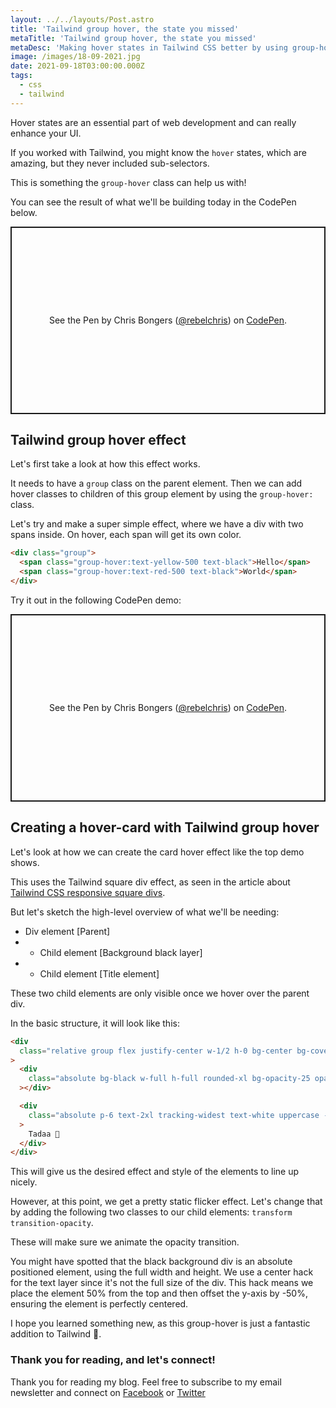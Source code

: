 ```yaml
---
layout: ../../layouts/Post.astro
title: 'Tailwind group hover, the state you missed'
metaTitle: 'Tailwind group hover, the state you missed'
metaDesc: 'Making hover states in Tailwind CSS better by using group-hover'
image: /images/18-09-2021.jpg
date: 2021-09-18T03:00:00.000Z
tags:
  - css
  - tailwind
---
```


Hover states are an essential part of web development and can really enhance your UI.

If you worked with Tailwind, you might know the `hover` states, which are amazing, but they never included sub-selectors.

This is something the `group-hover` class can help us with!

You can see the result of what we'll be building today in the CodePen below.

 <p class="codepen" data-height="300" data-theme-id="dark" data-default-tab="js,result" data-slug-hash="OJgpqbr" data-user="rebelchris" style="height: 300px; box-sizing: border-box; display: flex; align-items: center; justify-content: center; border: 2px solid; margin: 1em 0; padding: 1em;">
  <span>See the Pen <a href="https://codepen.io/rebelchris/pen/OJgpqbr">
  </a> by Chris Bongers (<a href="https://codepen.io/rebelchris">@rebelchris</a>)
  on <a href="https://codepen.io">CodePen</a>.</span>
</p>
<script async defer src="https://cpwebassets.codepen.io/assets/embed/ei.js"></script>

## Tailwind group hover effect

Let's first take a look at how this effect works.

It needs to have a `group` class on the parent element.
Then we can add hover classes to children of this group element by using the `group-hover:` class.

Let's try and make a super simple effect, where we have a div with two spans inside. On hover, each span will get its own color.

```html
<div class="group">
  <span class="group-hover:text-yellow-500 text-black">Hello</span>
  <span class="group-hover:text-red-500 text-black">World</span>
</div>
```

Try it out in the following CodePen demo:

<p class="codepen" data-height="300" data-theme-id="dark" data-default-tab="js,result" data-slug-hash="KKqWEod" data-user="rebelchris" style="height: 300px; box-sizing: border-box; display: flex; align-items: center; justify-content: center; border: 2px solid; margin: 1em 0; padding: 1em;">
  <span>See the Pen <a href="https://codepen.io/rebelchris/pen/KKqWEod">
  </a> by Chris Bongers (<a href="https://codepen.io/rebelchris">@rebelchris</a>)
  on <a href="https://codepen.io">CodePen</a>.</span>
</p>
<script async defer src="https://cpwebassets.codepen.io/assets/embed/ei.js"></script>

## Creating a hover-card with Tailwind group hover

Let's look at how we can create the card hover effect like the top demo shows.

This uses the Tailwind square div effect, as seen in the article about [Tailwind CSS responsive square divs](https://daily-dev-tips.com/posts/tailwind-css-responsive-square-divs/).

But let's sketch the high-level overview of what we'll be needing:

- Div element [Parent]
- - Child element [Background black layer]
- - Child element [Title element]

These two child elements are only visible once we hover over the parent div.

In the basic structure, it will look like this:

```html
<div
  class="relative group flex justify-center w-1/2 h-0 bg-center bg-cover border-2 border-gray-300 shadow-lg pb-1-2 rounded-xl bg-image"
>
  <div
    class="absolute bg-black w-full h-full rounded-xl bg-opacity-25 opacity-0 group-hover:opacity-100"
  ></div>

  <div
    class="absolute p-6 text-2xl tracking-widest text-white uppercase -translate-y-1/2 bg-black bg-opacity-75 opacity-0 top-1/2 rounded-xl group-hover:opacity-100"
  >
    Tadaa 🎉
  </div>
</div>
```

This will give us the desired effect and style of the elements to line up nicely.

However, at this point, we get a pretty static flicker effect. Let's change that by adding the following two classes to our child elements: `transform transition-opacity`.

These will make sure we animate the opacity transition.

You might have spotted that the black background div is an absolute positioned element, using the full width and height.
We use a center hack for the text layer since it's not the full size of the div.
This hack means we place the element 50% from the top and then offset the y-axis by -50%, ensuring the element is perfectly centered.

I hope you learned something new, as this group-hover is just a fantastic addition to Tailwind 🎉.

### Thank you for reading, and let's connect!

Thank you for reading my blog. Feel free to subscribe to my email newsletter and connect on [Facebook](https://www.facebook.com/DailyDevTipsBlog) or [Twitter](https://twitter.com/DailyDevTips1)
